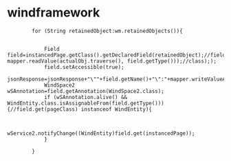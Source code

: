 # windframework



			for (String retainedObject:wm.retainedObjects()){
			
				
				Field field=instancedPage.getClass().getDeclaredField(retainedObject);//field.set(instancedPage,  mapper.readValue(actualObj.traverse(), field.getType()));//class););
				field.setAccessible(true);
				jsonResponse=jsonResponse+"\""+field.getName()+"\":"+mapper.writeValueAsString(field.get(instancedPage))+",";
				WindSpace2 wSAnnotation=field.getAnnotation(WindSpace2.class);
				if (wSAnnotation.alive() && WindEntity.class.isAssignableFrom(field.getType())){//field.get(pageClass) instanceof WindEntity){
					

					wService2.notifyChange((WindEntity)field.get(instancedPage));
				}
				
			}
